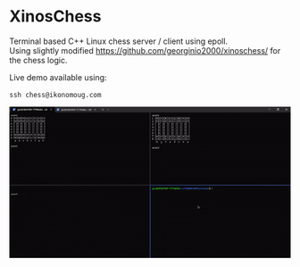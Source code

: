 # XinosChess  

Terminal based C++ Linux chess server / client using epoll.<br />
Using slightly modified https://github.com/georginio2000/xinoschess/ for the chess logic.


Live demo available using:
```
ssh chess@ikonomoug.com
```
![](demonstration.gif)


